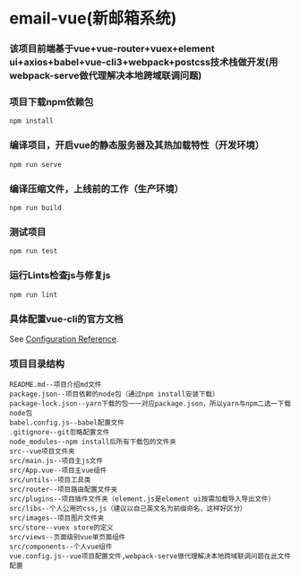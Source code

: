 # email-vue(新邮箱系统) 

### 该项目前端基于vue+vue-router+vuex+element ui+axios+babel+vue-cli3+webpack+postcss技术栈做开发(用webpack-serve做代理解决本地跨域联调问题)

### 项目下载npm依赖包
``` 
npm install 
```

### 编译项目，开启vue的静态服务器及其热加载特性（开发环境）
```
npm run serve
```

### 编译压缩文件，上线前的工作（生产环境）
```
npm run build
```

### 测试项目
```
npm run test
```

### 运行Lints检查js与修复js
```
npm run lint
```

### 具体配置vue-cli的官方文档
See [Configuration Reference](https://cli.vuejs.org/config/).

### 项目目录结构
```
README.md--项目介绍md文件
package.json--项目依赖的node包（通过npm install安装下载）
package-lock.json--yarn下载的包一一对应package.json，所以yarn与npm二选一下载node包
babel.config.js--babel配置文件
.gitignore--git忽略配置文件
node_modules--npm install后所有下载包的文件夹
src--vue项目文件夹
src/main.js--项目主js文件
src/App.vue--项目主vue组件
src/untils--项目工具类
src/router--项目路由配置文件夹
src/plugins--项目插件文件夹（element.js是element ui按需加载导入导出文件）
src/libs--个人公用的css,js（建议以自己英文名为前缀命名，这样好区分）
src/images--项目图片文件夹
src/store--vuex store的定义
src/views--页面级别vue单页面组件
src/components--个人vue组件
vue.config.js--vue项目配置文件,webpack-serve做代理解决本地跨域联调问题在此文件配置
```
